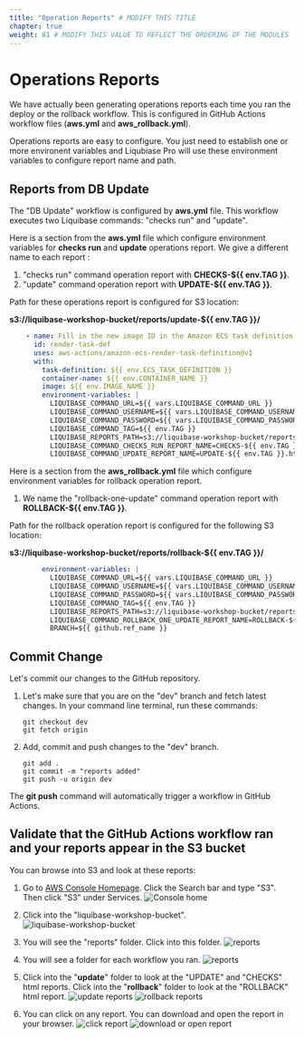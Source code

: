 ```yaml
---
title: "Operation Reports" # MODIFY THIS TITLE
chapter: true
weight: 81 # MODIFY THIS VALUE TO REFLECT THE ORDERING OF THE MODULES
---
```


# Operations Reports

We have actually been generating operations reports each time you ran the deploy or the rollback workflow. This is configured in GitHub Actions workflow files (__aws.yml__ and __aws_rollback.yml__). 

Operations reports are easy to configure. You just need to establish one or more environent variables and Liqubiase Pro will use these environment variables to configure report name and path. 

## Reports from DB Update

The "DB Update" workflow is configured by __aws.yml__ file. This workflow executes two Liquibase commands: "checks run" and "update". 

Here is a section from the __aws.yml__ file which configure environment variables for __checks run__ and __update__ operations report. We give a different name to each report :

1. "checks run" command operation report with __CHECKS-${{ env.TAG }}__.
1. "update" command operation report with __UPDATE-${{ env.TAG }}__. 

Path for these operations report is configured for S3 location:

__s3://liquibase-workshop-bucket/reports/update-${{ env.TAG }}/__

```yaml
    - name: Fill in the new image ID in the Amazon ECS task definition
      id: render-task-def
      uses: aws-actions/amazon-ecs-render-task-definition@v1
      with:
        task-definition: ${{ env.ECS_TASK_DEFINITION }}
        container-name: ${{ env.CONTAINER_NAME }}
        image: ${{ env.IMAGE_NAME }}
        environment-variables: |
          LIQUIBASE_COMMAND_URL=${{ vars.LIQUIBASE_COMMAND_URL }}
          LIQUIBASE_COMMAND_USERNAME=${{ vars.LIQUIBASE_COMMAND_USERNAME }}
          LIQUIBASE_COMMAND_PASSWORD=${{ vars.LIQUIBASE_COMMAND_PASSWORD }}
          LIQUIBASE_COMMAND_TAG=${{ env.TAG }}
          LIQUIBASE_REPORTS_PATH=s3://liquibase-workshop-bucket/reports/update-${{ env.TAG }}/
          LIQUIBASE_COMMAND_CHECKS_RUN_REPORT_NAME=CHECKS-${{ env.TAG }}.html
          LIQUIBASE_COMMAND_UPDATE_REPORT_NAME=UPDATE-${{ env.TAG }}.html
```

Here is a section from the __aws_rollback.yml__ file which configure environment variables for rollback operation report. 

1. We name the "rollback-one-update" command operation report with __ROLLBACK-${{ env.TAG }}__.

Path for the rollback operation report is configured for the following S3 location:

__s3://liquibase-workshop-bucket/reports/rollback-${{ env.TAG }}/__

```yaml
        environment-variables: |
          LIQUIBASE_COMMAND_URL=${{ vars.LIQUIBASE_COMMAND_URL }}
          LIQUIBASE_COMMAND_USERNAME=${{ vars.LIQUIBASE_COMMAND_USERNAME }}
          LIQUIBASE_COMMAND_PASSWORD=${{ vars.LIQUIBASE_COMMAND_PASSWORD }}
          LIQUIBASE_COMMAND_TAG=${{ env.TAG }}
          LIQUIBASE_REPORTS_PATH=s3://liquibase-workshop-bucket/reports/rollback-${{ env.TAG }}/
          LIQUIBASE_COMMAND_ROLLBACK_ONE_UPDATE_REPORT_NAME=ROLLBACK-${{ env.TAG }}.html
          BRANCH=${{ github.ref_name }}
```

## Commit Change

Let's commit our changes to the GitHub repository.

1. Let's make sure that you are on the "dev" branch and fetch latest changes. In your command line terminal, run these commands:
    ```shell
    git checkout dev
    git fetch origin
    ```

1. Add, commit and push changes to the "dev" branch.
    ```shell
    git add .
    git commit -m "reports added"
    git push -u origin dev
    ```

The __git push__ command will automatically trigger a workflow in GitHub Actions.

## Validate that the GitHub Actions workflow ran and your reports appear in the S3 bucket

You can browse into S3 and look at these reports:

1. Go to [AWS Console Homepage](https://console.aws.amazon.com/). Click the Search bar and type "S3". Then click "S3" under Services.
     ![Console home](/images/lab6_monitoring/aws_console_home_1.png?width=600px&classes=border,shadow)

1. Click into the "liquibase-workshop-bucket".
     ![liquibase-workshop-bucket](/images/lab6_monitoring/s3_liquibase_workshop_bucket.png?width=600px&classes=border,shadow)

1. You will see the "reports" folder. Click into this folder.
     ![reports](/images/lab6_monitoring/s3_reports_0.png?width=400px&classes=border,shadow)

1. You will see a folder for each workflow you ran.
     ![reports](/images/lab6_monitoring/s3_reports_1.png?width=400px&classes=border,shadow)

1. Click into the "__update__" folder to look at the "UPDATE" and "CHECKS" html reports. Click into the "__rollback__" folder to look at the "ROLLBACK" html report.
     ![update reports](/images/lab6_monitoring/s3_reports_2.png?width=400px&classes=border,shadow)
     ![rollback reports](/images/lab6_monitoring/s3_reports_3.png?width=400px&classes=border,shadow)

1. You can click on any report. You can download and open the report in your browser.
     ![click report](/images/lab6_monitoring/s3_reports_4.png?width=800px&classes=border,shadow)
     ![download or open report](/images/lab6_monitoring/s3_reports_5.png?width=800px&classes=border,shadow)


